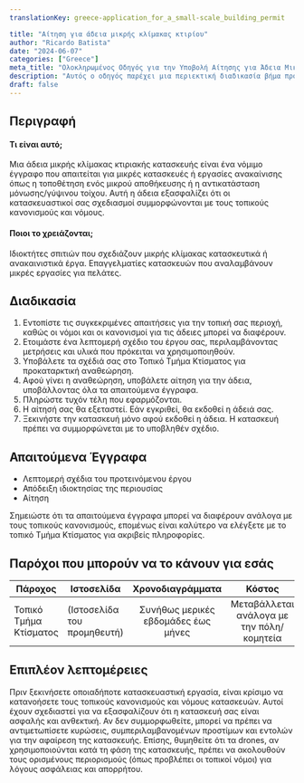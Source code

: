 ```yaml
---
translationKey: greece-application_for_a_small-scale_building_permit

title: "Αίτηση για άδεια μικρής κλίμακας κτιρίου"
author: "Ricardo Batista"
date: "2024-06-07"
categories: ["Greece"]
meta_title: "Ολοκληρωμένος Οδηγός για την Υποβολή Αίτησης για Άδεια Μικρής Κλίμακας Κτιρίου"
description: "Αυτός ο οδηγός παρέχει μια περιεκτική διαδικασία βήμα προς βήμα για την απόκτηση μιας άδειας κατασκευής μικρής κλίμακας."
draft: false
---
```


## Περιγραφή
#### Τι είναι αυτό;
Μια άδεια μικρής κλίμακας κτιριακής κατασκευής είναι ένα νόμιμο έγγραφο που απαιτείται για μικρές κατασκευές ή εργασίες ανακαίνισης όπως η τοποθέτηση ενός μικρού αποθήκευσης ή η αντικατάσταση μόνωσης/γύψινου τοίχου. Αυτή η άδεια εξασφαλίζει ότι οι κατασκευαστικοί σας σχεδιασμοί συμμορφώνονται με τους τοπικούς κανονισμούς και νόμους.

#### Ποιοι το χρειάζονται;
Ιδιοκτήτες σπιτιών που σχεδιάζουν μικρής κλίμακας κατασκευτικά ή ανακαινιστικά έργα. Επαγγελματίες κατασκευών που αναλαμβάνουν μικρές εργασίες για πελάτες.

## Διαδικασία
1. Εντοπίστε τις συγκεκριμένες απαιτήσεις για την τοπική σας περιοχή, καθώς οι νόμοι και οι κανονισμοί για τις άδειες μπορεί να διαφέρουν.
2. Ετοιμάστε ένα λεπτομερή σχέδιο του έργου σας, περιλαμβάνοντας μετρήσεις και υλικά που πρόκειται να χρησιμοποιηθούν.
3. Υποβάλετε τα σχέδιά σας στο Τοπικό Τμήμα Κτίσματος για προκαταρκτική αναθεώρηση.
4. Αφού γίνει η αναθεώρηση, υποβάλετε αίτηση για την άδεια, υποβάλλοντας όλα τα απαιτούμενα έγγραφα.
5. Πληρώστε τυχόν τέλη που εφαρμόζονται.
6. Η αίτησή σας θα εξεταστεί. Εάν εγκριθεί, θα εκδοθεί η άδειά σας.
7. Ξεκινήστε την κατασκευή μόνο αφού εκδοθεί η άδεια. Η κατασκευή πρέπει να συμμορφώνεται με το υποβληθέν σχέδιο.

## Απαιτούμενα Έγγραφα
- Λεπτομερή σχέδια του προτεινόμενου έργου
- Απόδειξη ιδιοκτησίας της περιουσίας
- Αίτηση

Σημειώστε ότι τα απαιτούμενα έγγραφα μπορεί να διαφέρουν ανάλογα με τους τοπικούς κανονισμούς, επομένως είναι καλύτερο να ελέγξετε με το τοπικό Τμήμα Κτίσματος για ακριβείς πληροφορίες.

## Παρόχοι που μπορούν να το κάνουν για εσάς

| Πάροχος       |    Ιστοσελίδα   |    Χρονοδιαγράμματα   |      Κόστος       |
| --------------- | --------------- |  :-------------: | :-------------: |
| Τοπικό Τμήμα Κτίσματος | (Ιστοσελίδα του προμηθευτή) | Συνήθως μερικές εβδομάδες έως μήνες | Μεταβάλλεται ανάλογα με την πόλη/κομητεία |

## Επιπλέον λεπτομέρειες

Πριν ξεκινήσετε οποιαδήποτε κατασκευαστική εργασία, είναι κρίσιμο να κατανοήσετε τους τοπικούς κανονισμούς και νόμους κατασκευών. Αυτοί έχουν σχεδιαστεί για να εξασφαλίζουν ότι η κατασκευή σας είναι ασφαλής και ανθεκτική. Αν δεν συμμορφωθείτε, μπορεί να πρέπει να αντιμετωπίσετε κυρώσεις, συμπεριλαμβανομένων προστίμων και εντολών για την αφαίρεση της κατασκευής. Επίσης, θυμηθείτε ότι τα drones, αν χρησιμοποιούνται κατά τη φάση της κατασκευής, πρέπει να ακολουθούν τους ορισμένους περιορισμούς (όπως προβλέπει οι τοπικοί νόμοι) για λόγους ασφάλειας και απορρήτου.